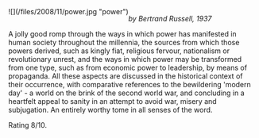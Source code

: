 <!--
.. title: Power
.. slug: power
.. date: 2008-11-28 11:32:00-06:00
.. tags: media,book,non-fiction
.. type: text
-->

<span style="float: left">
![](/files/2008/11/power.jpg "power")
</span>

*by Bertrand Russell, 1937*

A jolly good romp through the ways in which power has manifested in
human society throughout the millennia, the sources from which those
powers derived, such as kingly fiat, religious fervour, nationalism or
revolutionary unrest, and the ways in which power may be transformed
from one type, such as from economic power to leadership, by means of
propaganda. All these aspects are discussed in the historical context of
their occurrence, with comparative references to the bewildering 'modern
day' - a world on the brink of the second world war, and concluding in a
heartfelt appeal to sanity in an attempt to avoid war, misery and
subjugation. An entirely worthy tome in all senses of the word.

Rating 8/10.

<br style="clear: both" />
